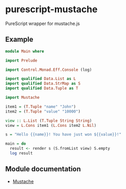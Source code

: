 # purescript-mustache
PureScript wrapper for mustache.js

## Example

``` purescript
module Main where

import Prelude

import Control.Monad.Eff.Console (log)

import qualified Data.List as L
import qualified Data.StrMap as S
import qualified Data.Tuple as T

import Mustache

item1 = (T.Tuple "name" "John")
item2 = (T.Tuple "value" "10000")

view :: L.List (T.Tuple String String)
view = L.Cons item1 (L.Cons item2 L.Nil)

s = "Hello {{name}}! You have just won ${{value}}!"

main = do
  result <- render s (S.fromList view) S.empty
  log result
```

## Module documentation

- [Mustache](docs/Mustache.md)
